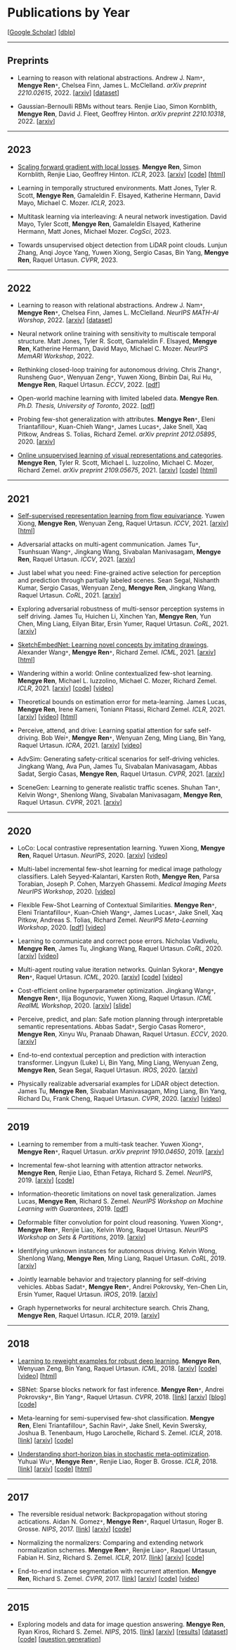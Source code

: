 <div class="ribbon">&nbsp;</div>

# Publications by Year
[[Google Scholar](https://scholar.google.com/citations?user=XcQ9WqMAAAAJ)]
[[dblp](https://dblp.org/pers/hd/r/Ren:Mengye)]

----------------------------------------------------------------------------

## Preprints
<!-- * Scaling forward gradient with local losses.
**Mengye Ren**, Simon Kornblith, Renjie Liao, Geoffrey Hinton.
*arXiv preprint 2210.03310*, 2022.
[[arxiv](https://arxiv.org/abs/2210.03310)]
[[code](https://github.com/google-research/google-research/tree/master/local_forward_gradient)]
 -->

* Learning to reason with relational abstractions.
Andrew J. Nam``*``, **Mengye Ren**``*``, Chelsea Finn, James L. McClelland.
*arXiv preprint 2210.02615*, 2022.
[[arxiv](https://arxiv.org/abs/2210.02615)]
[[dataset](https://github.com/renmengye/grade-school-math-relational)]

* Gaussian-Bernoulli RBMs without tears.
Renjie Liao, Simon Kornblith, **Mengye Ren**, David J. Fleet, Geoffrey Hinton.
*arXiv preprint 2210.10318*, 2022.
[[arxiv](https://arxiv.org/abs/2210.10318)]

----------------------------------------------------------------------------

## 2023

* [Scaling forward gradient with local losses](2023/scaling-forward-gradient-with-local-losses).
**Mengye Ren**, Simon Kornblith, Renjie Liao, Geoffrey Hinton.
*ICLR*, 2023.
[[arxiv](https://arxiv.org/abs/2210.03310)]
[[code](https://github.com/google-research/google-research/tree/master/local_forward_gradient)]
[[html](2023/scaling-forward-gradient-with-local-losses)]

* Learning in temporally structured environments.
Matt Jones, Tyler R. Scott, **Mengye Ren**, Gamaleldin F. Elsayed, Katherine Hermann, David Mayo, Michael C. Mozer.
*ICLR*, 2023.

* Multitask learning via interleaving: A neural network investigation. David Mayo, Tyler Scott, **Mengye Ren**, Gamaleldin Elsayed, Katherine Hermann, Matt Jones, Michael Mozer. *CogSci*, 2023.

* Towards unsupervised object detection from LiDAR point clouds.
Lunjun Zhang, Anqi Joyce Yang, Yuwen Xiong, Sergio Casas, Bin Yang, **Mengye Ren**, Raquel Urtasun.
*CVPR*, 2023.

----------------------------------------------------------------------------

## 2022

* Learning to reason with relational abstractions.
Andrew J. Nam``*``, **Mengye Ren**``*``, Chelsea Finn, James L. McClelland.
*NeurIPS MATH-AI Worshop*, 2022.
[[arxiv](https://arxiv.org/abs/2210.02615)]
[[dataset](https://github.com/renmengye/grade-school-math-relational)]

* Neural network online training with sensitivity to multiscale temporal structure.
Matt Jones, Tyler R. Scott, Gamaleldin F. Elsayed, **Mengye Ren**, Katherine Hermann, David Mayo, Michael C. Mozer.
*NeurIPS MemARI Workshop*, 2022.

* Rethinking closed-loop training for autonomous driving.
Chris Zhang``*``, Runsheng Guo``*``, Wenyuan Zeng``*``, Yuwen Xiong, Binbin Dai, Rui Hu, 
**Mengye Ren**, Raquel Urtasun.
*ECCV*, 2022.
[[pdf](https://www.ecva.net/papers/eccv_2022/papers_ECCV/papers/136990259.pdf)]

* Open-world machine learning with limited labeled data.
**Mengye Ren**. *Ph.D. Thesis, University of Toronto*, 2022.
[[pdf](https://tspace.library.utoronto.ca/bitstream/1807/123215/2/Ren_Mengye_202206_PhD_thesis.pdf)]

* Probing few-shot generalization with attributes.
**Mengye Ren**``*``, Eleni Triantafillou``*``, Kuan-Chieh Wang``*``, James Lucas``*``, Jake Snell, Xaq Pitkow, Andreas S. Tolias, Richard Zemel.
*arXiv preprint 2012.05895*, 2020.
[[arxiv](https://arxiv.org/abs/2012.05895)]

* [Online unsupervised learning of visual representations and categories](2022/online-unsupervised-learning-of-visual-representations-and-categories).
**Mengye Ren**, Tyler R. Scott, Michael L. Iuzzolino, Michael C. Mozer, Richard Zemel.
*arXiv preprint 2109.05675*, 2021.
[[arxiv](https://arxiv.org/abs/2109.05675)]
[[code](https://github.com/renmengye/online-unsup-proto-net)]
[[html](2022/online-unsupervised-learning-of-visual-representations-and-categories)]

----------------------------------------------------------------------------

## 2021

* [Self-supervised representation learning from flow equivariance](2021/self-supervised-representation-learning-from-flow-equivariance).
Yuwen Xiong, **Mengye Ren**, Wenyuan Zeng, Raquel Urtasun.
*ICCV*, 2021.
[[arxiv](https://arxiv.org/abs/2101.06553)]
[[html](2021/self-supervised-representation-learning-from-flow-equivariance)]

* Adversarial attacks on multi-agent communication.
James Tu``*``, Tsunhsuan Wang``*``, Jingkang Wang, Sivabalan Manivasagam, **Mengye Ren**, Raquel Urtasun.
*ICCV*, 2021.
[[arxiv](https://arxiv.org/abs/2101.06560)]

* Just label what you need: Fine-grained active selection for perception and prediction through partially labeled scenes.
Sean Segal, Nishanth Kumar, Sergio Casas, Wenyuan Zeng, **Mengye Ren**, Jingkang Wang, Raquel Urtasun.
*CoRL*, 2021.
[[arxiv](https://arxiv.org/abs/2104.03956)]

* Exploring adversarial robustness of multi-sensor perception systems in self driving.
James Tu, Huichen Li, Xinchen Yan, **Mengye Ren**, Yun Chen, Ming Liang, Eilyan Bitar, Ersin Yumer, Raquel Urtasun.
*CoRL*, 2021.
[[arxiv](https://arxiv.org/abs/2101.06784)]

* [SketchEmbedNet: Learning novel concepts by imitating drawings](2021/sketch-embed-net-learning-novel-concepts-by-imitating-drawings).
Alexander Wang``*``, **Mengye Ren**``*``, Richard Zemel.
*ICML*, 2021.
[[arxiv](https://arxiv.org/abs/2009.04806)]
[[html](2021/sketch-embed-net-learning-novel-concepts-by-imitating-drawings)]

* Wandering within a world: Online contextualized few-shot learning.
**Mengye Ren**, Michael L. Iuzzolino, Michael C. Mozer, Richard Zemel.
*ICLR*, 2021.
[[arxiv](https://arxiv.org/abs/2007.04546)]
[[code](https://github.com/renmengye/oc-fewshot-public)]
[[video](https://slideslive.com/38931573/wandering-within-a-world-online-contextualized-fewshot-learning)]

* Theoretical bounds on estimation error for meta-learning.
James Lucas, **Mengye Ren**, Irene Kameni, Toniann Pitassi, Richard Zemel.
*ICLR*, 2021.
[[arxiv](https://arxiv.org/abs/2010.07140)]
[[video](https://slideslive.com/38954221/theoretical-bounds-on-estimation-error-for-metalearning)]
[[html](2021/theoretical-bounds-on-estimation-error-for-meta-learning)]

* Perceive, attend, and drive: Learning spatial attention for safe self-driving.
Bob Wei``*``, **Mengye Ren**``*``, Wenyuan Zeng, Ming Liang, Bin Yang, Raquel Urtasun.
*ICRA*, 2021.
[[arxiv](https://arxiv.org/abs/2011.01153)]
[[video](https://youtu.be/3ffaQ2PIQCM)]

* AdvSim: Generating safety-critical scenarios for self-driving vehicles.
Jingkang Wang, Ava Pun, James Tu, Sivabalan Manivasagam, Abbas Sadat, Sergio Casas, **Mengye Ren**, Raquel Urtasun.
*CVPR*, 2021.
[[arxiv](https://arxiv.org/abs/2101.06549)]

* SceneGen: Learning to generate realistic traffic scenes.
Shuhan Tan``*``, Kelvin Wong``*``, Shenlong Wang, Sivabalan Manivasagam, **Mengye Ren**,
Raquel Urtasun.
*CVPR*, 2021.
[[arxiv](https://arxiv.org/abs/2101.06541)]

----------------------------------------------------------------------------

## 2020

* LoCo: Local contrastive representation learning.
Yuwen Xiong, **Mengye Ren**, Raquel Urtasun.
*NeurIPS*, 2020.
[[arxiv](https://arxiv.org/abs/2008.01342)]
[[video](https://slideslive.com/38936405/loco-local-contrastive-representation-learning)]

* Multi-label incremental few-shot learning for medical image pathology classifiers.
Laleh Seyyed-Kalantari, Karsten Roth, **Mengye Ren**, Parsa Torabian, Joseph P. Cohen, Marzyeh Ghassemi.
*Medical Imaging Meets NeurIPS Workshop*, 2020.
[[video](https://slideslive.com/38942997/multilabel-incremental-fewshot-learning-for-medical-image-pathology-classifiers)]

* Flexible Few-Shot Learning of Contextual Similarities.
**Mengye Ren**``*``, Eleni Triantafillou``*``, Kuan-Chieh Wang``*``, James Lucas``*``, Jake Snell, Xaq Pitkow, Andreas S. Tolias, Richard Zemel.
*NeurIPS Meta-Learning Workshop*, 2020.
[[pdf](https://meta-learn.github.io/2020/papers/49_paper.pdf)]
[[video](https://slideslive.at/38941548/flexible-fewshot-learning-of-contextual-similarities)]

* Learning to communicate and correct pose errors.
Nicholas Vadivelu, **Mengye Ren**, James Tu, Jingkang Wang, Raquel Urtasun.
*CoRL*, 2020.
[[arxiv](https://arxiv.org/abs/2011.05289)]
[[video](https://www.youtube.com/watch?v=Qu5KJofLRvs)]

* Multi-agent routing value iteration networks.
Quinlan Sykora``*``, **Mengye Ren**``*``, Raquel Urtasun.
*ICML*, 2020.
[[arxiv](https://arxiv.org/abs/2007.05096)]
[[code](https://github.com/uber-research/MARVIN)]
[[video](https://slideslive.com/38927801/multiagent-routing-value-iteration-network-marvin)]

* Cost-efficient online hyperparameter optimization.
Jingkang Wang``*``, **Mengye Ren**``*``, Ilija Bogunovic, Yuwen Xiong, Raquel Urtasun.
*ICML RealML Workshop*, 2020.
[[arxiv](https://arxiv.org/abs/2101.06590)]
[[slide](https://realworldml.github.io/files/slides/28_slide.pdf)]

* Perceive, predict, and plan: Safe motion planning through interpretable semantic representations.
Abbas Sadat``*``, Sergio Casas Romero``*``, **Mengye Ren**, Xinyu Wu, Pranaab Dhawan, Raquel Urtasun.
*ECCV*, 2020.
[[arxiv](https://arxiv.org/abs/2008.05930)]

* End-to-end contextual perception and prediction with interaction transformer.
Lingyun (Luke) Li, Bin Yang, Ming Liang, Wenyuan Zeng, **Mengye Ren**, Sean Segal, Raquel Urtasun.
*IROS*, 2020.
[[arxiv](https://arxiv.org/abs/2008.05927)]

* Physically realizable adversarial examples for LiDAR object detection.
James Tu, **Mengye Ren**, Sivabalan Manivasagam, Ming Liang, Bin Yang, Richard Du, Frank Cheng, Raquel Urtasun.
*CVPR*, 2020.
[[arxiv](https://arxiv.org/abs/2004.00543)]
[[video](https://www.youtube.com/watch?v=yP47irVRGZI)]

----------------------------------------------------------------------------

## 2019

* Learning to remember from a multi-task teacher.
Yuwen Xiong``*``, **Mengye Ren**``*``, Raquel Urtasun.
*arXiv preprint 1910.04650*, 2019.
[[arxiv](https://arxiv.org/abs/1910.04650)]

* Incremental few-shot learning with attention attractor networks.
**Mengye Ren**, Renjie Liao, Ethan Fetaya, Richard S. Zemel.
*NeurIPS*, 2019.
[[arxiv](https://arxiv.org/abs/1810.07218)]
[[code](https://github.com/renmengye/inc-few-shot-attractor-public)]

* Information-theoretic limitations on novel task generalization.
James Lucas, **Mengye Ren**, Richard S. Zemel.
*NeurIPS Workshop on Machine Learning with Guarantees*, 2019.
[[pdf](https://drive.google.com/file/d/10pNGWyVYruL-yjjF3NVoKp6GjLZDWj8U/view)]

* Deformable filter convolution for point cloud reasoning.
Yuwen Xiong``*``, **Mengye Ren**``*``, Renjie Liao, Kelvin Wong, Raquel Urtasun.
*NeurIPS Workshop on Sets & Partitions*, 2019.
[[arxiv](https://arxiv.org/abs/1907.13079)]

* Identifying unknown instances for autonomous driving.
Kelvin Wong, Shenlong Wang, **Mengye Ren**, Ming Liang, Raquel Urtasun.
*CoRL*, 2019.
[[arxiv](https://arxiv.org/abs/1910.11296)]

* Jointly learnable behavior and trajectory planning for self-driving vehicles.
Abbas Sadat``*``, **Mengye Ren**``*``, Andrei Pokrovsky, Yen-Chen Lin, Ersin Yumer, Raquel Urtasun.
*IROS*, 2019.
[[arxiv](https://arxiv.org/abs/1910.04586)]

* Graph hypernetworks for neural architecture search.
Chris Zhang, **Mengye Ren**, Raquel Urtasun.
*ICLR*, 2019.
[[arxiv](https://arxiv.org/abs/1810.05749)]

----------------------------------------------------------------------------

## 2018

* [Learning to reweight examples for robust deep learning](2018/learning-to-reweight-examples-for-robust-deep-learning).
**Mengye Ren**, Wenyuan Zeng, Bin Yang, Raquel Urtasun.
*ICML*, 2018.
[[arxiv](https://arxiv.org/abs/1803.09050)]
[[code](https://github.com/uber-research/learning-to-reweight-examples)]
[[video](https://vimeo.com/287808016)]
[[html](2018/learning-to-reweight-examples-for-robust-deep-learning)]

* SBNet: Sparse blocks network for fast inference.
**Mengye Ren**``*``, Andrei Pokrovsky``*``, Bin Yang``*``, Raquel Urtasun.
*CVPR*, 2018.
[[link](sbnet/index.html)]
[[arxiv](https://arxiv.org/abs/1801.02108)]
[[blog](https://eng.uber.com/sbnet)]
[[code](https://github.com/uber/sbnet)]

* Meta-learning for semi-supervised few-shot classification.
**Mengye Ren**, Eleni Triantafillou``*``, Sachin Ravi``*``, Jake Snell, Kevin
Swersky, Joshua B. Tenenbaum, Hugo Larochelle, Richard S. Zemel.
*ICLR*, 2018.
[[link](fewshotssl/index.html)]
[[arxiv](https://arxiv.org/abs/1803.00676)]
[[code](https://github.com/renmengye/few-shot-ssl-public)]

* [Understanding short-horizon bias in stochastic meta-optimization](2018/understanding-short-horizon-bias-in-stochastic-meta-optimization).
Yuhuai Wu``*``, **Mengye Ren**``*``, Renjie Liao, Roger B. Grosse.
*ICLR*, 2018.
[[link](metaoptim/index.html)]
[[arxiv](https://arxiv.org/abs/1803.02021)]
[[code](https://github.com/renmengye/meta-optim-public)]
[[html](2018/understanding-short-horizon-bias-in-stochastic-meta-optimization)]

----------------------------------------------------------------------------

## 2017

* The reversible residual network: Backpropagation without storing actications.
Aidan N. Gomez``*``, **Mengye Ren**``*``, Raquel Urtasun, Roger B. Grosse.
*NIPS*, 2017.
[[link](revnet/index.html)]
[[arxiv](https://arxiv.org/abs/1707.04585)]
[[code](https://github.com/renmengye/revnet-public)]

* Normalizing the normalizers: Comparing and extending network normalization schemes.
**Mengye Ren**``*``, Renjie Liao``*``, Raquel Urtasun, Fabian H. Sinz,
Richard S. Zemel.
*ICLR*, 2017.
[[link](divnorm/index.html)]
[[arxiv](https://arxiv.org/abs/1611.04520)]
[[code](https://github.com/renmengye/div-norm)]

* End-to-end instance segmentation with recurrent attention.
**Mengye Ren**, Richard S. Zemel.
*CVPR*, 2017.
[[link](recattend/index.html)]
[[arxiv](https://arxiv.org/abs/1605.09410)]
[[code](https://github.com/renmengye/rec-attend-public)]
[[video](https://www.youtube.com/watch?v=oHgUowLph7E)]

----------------------------------------------------------------------------

## 2015

* Exploring models and data for image question answering.
**Mengye Ren**, Ryan Kiros, Richard S. Zemel.
*NIPS*, 2015.
[[link](imageqa/index.html)]
[[arxiv](https://arxiv.org/abs/1505.02074)]
[[results](imageqa/results)]
[[dataset](imageqa/data/cocoqa)]
[[code](https://github.com/renmengye/imageqa-public)]
[[question generation](https://github.com/renmengye/imageqa-qgen)]

<div class="ribbon"></div>
